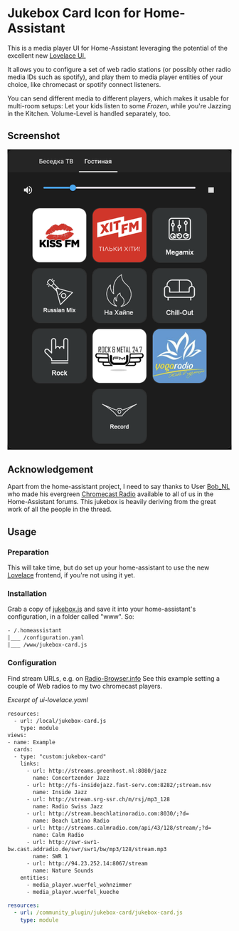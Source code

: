 # Jukebox Card Icon for Home-Assistant

This is a media player UI for Home-Assistant leveraging the potential of the excellent new
[Lovelace UI.](https://www.home-assistant.io/lovelace/)

It allows you to configure a set of web radio stations (or possibly other radio media IDs such as spotify), and
play them to media player entities of your choice, like chromecast or spotify connect listeners.

You can send different media to different players, which makes it usable for multi-room setups: Let your kids listen
to some *Frozen*, while you're Jazzing in the Kitchen. Volume-Level is handled separately, too.

## Screenshot
![Screenshot](screenshot.png)

## Acknowledgement
Apart from the home-assistant project, I need to say thanks to User [Bob_NL](https://community.home-assistant.io/u/Bob_NL)
who made his evergreen [Chromecast Radio](https://community.home-assistant.io/t/chromecast-radio-with-station-and-player-selection/12732)
available to all of us in the Home-Assistant forums. This jukebox is heavily deriving from the great work of all the
people in the thread.

## Usage
### Preparation
This will take time, but do set up your home-assistant to use the new [Lovelace](https://www.home-assistant.io/lovelace/)
frontend, if you're not using it yet.

### Installation
Grab a copy of [jukebox.js](./jukebox.js) and save it into your home-assistant's configuration, in a folder called
"www". So:

```
- /.homeassistant
|___ /configuration.yaml
|___ /www/jukebox-card.js
```


### Configuration
Find stream URLs, e.g. on [Radio-Browser.info](http://www.radio-browser.info/gui/#/)
See this example setting a couple of Web radios to my two chromecast players.

*Excerpt of ui-lovelace.yaml*
```
resources:
  - url: /local/jukebox-card.js
    type: module
views:
- name: Example
  cards:
  - type: "custom:jukebox-card"
    links:
      - url: http://streams.greenhost.nl:8080/jazz
        name: Concertzender Jazz
      - url: http://fs-insidejazz.fast-serv.com:8282/;stream.nsv
        name: Inside Jazz
      - url: http://stream.srg-ssr.ch/m/rsj/mp3_128
        name: Radio Swiss Jazz
      - url: http://stream.beachlatinoradio.com:8030/;?d=
        name: Beach Latino Radio
      - url: http://streams.calmradio.com/api/43/128/stream/;?d=
        name: Calm Radio
      - url: http://swr-swr1-bw.cast.addradio.de/swr/swr1/bw/mp3/128/stream.mp3
        name: SWR 1
      - url: http://94.23.252.14:8067/stream
        name: Nature Sounds
    entities:
      - media_player.wuerfel_wohnzimmer
      - media_player.wuerfel_kueche
```

```yaml
resources:
  - url: /community_plugin/jukebox-card/jukebox-card.js
    type: module
```
